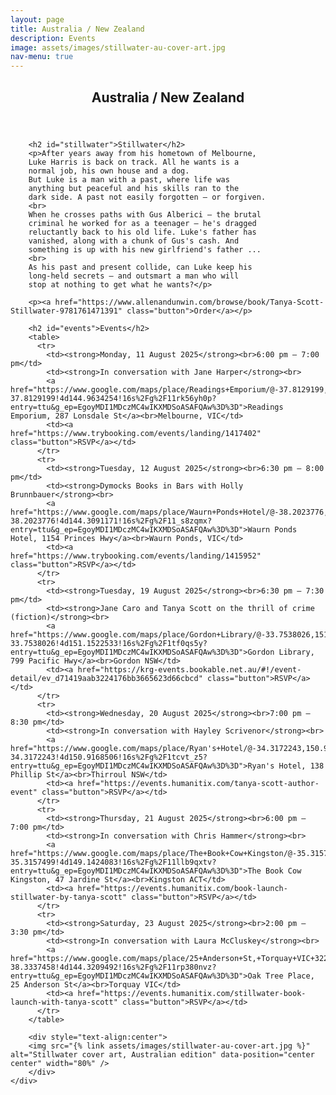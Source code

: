 ```yaml
---
layout: page
title: Australia / New Zealand
description: Events
image: assets/images/stillwater-au-cover-art.jpg
nav-menu: true
---
```


<!-- Main -->
<div id="main" class="alt">

<!-- One -->
<section id="one">
	<div class="inner">
		<header class="major">
			<h1>Australia / New Zealand</h1>
		</header>

		<h2 id="stillwater">Stillwater</h2>
		<p>After years away from his hometown of Melbourne,
		Luke Harris is back on track. All he wants is a
		normal job, his own house and a dog.
		But Luke is a man with a past, where life was
		anything but peaceful and his skills ran to the
		dark side. A past not easily forgotten – or forgiven.
		<br>
		When he crosses paths with Gus Alberici – the brutal
		criminal he worked for as a teenager – he's dragged
		reluctantly back to his old life. Luke's father has
		vanished, along with a chunk of Gus's cash. And
		something is up with his new girlfriend's father ...
		<br>
		As his past and present collide, can Luke keep his
		long-held secrets – and outsmart a man who will
		stop at nothing to get what he wants?</p>

		<p><a href="https://www.allenandunwin.com/browse/book/Tanya-Scott-Stillwater-9781761471391" class="button">Order</a></p>

		<h2 id="events">Events</h2>
		<table>
		  <tr>
		    <td><strong>Monday, 11 August 2025</strong><br>6:00 pm – 7:00 pm</td>
		    <td><strong>In conversation with Jane Harper</strong><br>
			<a href="https://www.google.com/maps/place/Readings+Emporium/@-37.8129199,144.9634254,17z/data=!3m2!4b1!5s0x6ad642ca86d989d7:0x61bc362b979752d0!4m6!3m5!1s0x6ad6433bc618b743:0x4711aba02507a40e!8m2!3d-37.8129199!4d144.9634254!16s%2Fg%2F11rk56yh0p?entry=ttu&g_ep=EgoyMDI1MDczMC4wIKXMDSoASAFQAw%3D%3D">Readings Emporium, 287 Lonsdale St</a><br>Melbourne, VIC</td>
		    <td><a href="https://www.trybooking.com/events/landing/1417402" class="button">RSVP</a></td>
		  </tr>
		  <tr>
		    <td><strong>Tuesday, 12 August 2025</strong><br>6:30 pm – 8:00 pm</td>
		    <td><strong>Dymocks Books in Bars with Holly Brunnbauer</strong><br>
			<a href="https://www.google.com/maps/place/Waurn+Ponds+Hotel/@-38.2023776,144.3065422,17z/data=!4m9!3m8!1s0x6ad46d4038d042c1:0xe0cd26d48466e9dc!5m2!4m1!1i2!8m2!3d-38.2023776!4d144.3091171!16s%2Fg%2F11_s8zqmx?entry=ttu&g_ep=EgoyMDI1MDczMC4wIKXMDSoASAFQAw%3D%3D">Waurn Ponds Hotel, 1154 Princes Hwy</a><br>Waurn Ponds, VIC</td>
		    <td><a href="https://www.trybooking.com/events/landing/1415952" class="button">RSVP</a></td>
		  </tr>
		  <tr>
		    <td><strong>Tuesday, 19 August 2025</strong><br>6:30 pm – 7:30 pm</td>
		    <td><strong>Jane Caro and Tanya Scott on the thrill of crime (fiction)</strong><br>
			<a href="https://www.google.com/maps/place/Gordon+Library/@-33.7538026,151.1496784,17z/data=!3m1!4b1!4m6!3m5!1s0x6b12a88879f185e7:0x73642ebc8fdbb619!8m2!3d-33.7538026!4d151.1522533!16s%2Fg%2F1tf0qs5y?entry=ttu&g_ep=EgoyMDI1MDczMC4wIKXMDSoASAFQAw%3D%3D">Gordon Library, 799 Pacific Hwy</a><br>Gordon NSW</td>
		    <td><a href="https://krg-events.bookable.net.au/#!/event-detail/ev_d71419aab3224176bb3665623d66cbcd" class="button">RSVP</a></td>
		  </tr>
		  <tr>
		    <td><strong>Wednesday, 20 August 2025</strong><br>7:00 pm – 8:30 pm</td>
		    <td><strong>In conversation with Hayley Scrivenor</strong><br>
			<a href="https://www.google.com/maps/place/Ryan's+Hotel/@-34.3172243,150.9142757,17z/data=!4m9!3m8!1s0x6b131fcf1b68dc23:0xbd492a08a5cfb0db!5m2!4m1!1i2!8m2!3d-34.3172243!4d150.9168506!16s%2Fg%2F1tcvt_z5?entry=ttu&g_ep=EgoyMDI1MDczMC4wIKXMDSoASAFQAw%3D%3D">Ryan's Hotel, 138 Phillip St</a><br>Thirroul NSW</td>
		    <td><a href="https://events.humanitix.com/tanya-scott-author-event" class="button">RSVP</a></td>
		  </tr>
		  <tr>
		    <td><strong>Thursday, 21 August 2025</strong><br>6:00 pm – 7:00 pm</td>
		    <td><strong>In conversation with Chris Hammer</strong><br>
			<a href="https://www.google.com/maps/place/The+Book+Cow+Kingston/@-35.3157499,149.1398334,17z/data=!3m1!4b1!4m6!3m5!1s0x6b164d617424cd77:0x53eb9b0b44214247!8m2!3d-35.3157499!4d149.1424083!16s%2Fg%2F11llb9qxtv?entry=ttu&g_ep=EgoyMDI1MDczMC4wIKXMDSoASAFQAw%3D%3D">The Book Cow Kingston, 47 Jardine St</a><br>Kingston ACT</td>
		    <td><a href="https://events.humanitix.com/book-launch-stillwater-by-tanya-scott" class="button">RSVP</a></td>
		  </tr>
		  <tr>
		    <td><strong>Saturday, 23 August 2025</strong><br>2:00 pm – 3:30 pm</td>
		    <td><strong>In conversation with Laura McCluskey</strong><br>
			<a href="https://www.google.com/maps/place/25+Anderson+St,+Torquay+VIC+3228/@-38.3337458,144.3183743,17z/data=!3m1!4b1!4m6!3m5!1s0x6ad46f14c8f6acbb:0x9436d8f340ff8ef5!8m2!3d-38.3337458!4d144.3209492!16s%2Fg%2F11rp380nvz?entry=ttu&g_ep=EgoyMDI1MDczMC4wIKXMDSoASAFQAw%3D%3D">Oak Tree Place, 25 Anderson St</a><br>Torquay VIC</td>
		    <td><a href="https://events.humanitix.com/stillwater-book-launch-with-tanya-scott" class="button">RSVP</a></td>
		  </tr>
		</table>

		<div style="text-align:center">
		<img src="{% link assets/images/stillwater-au-cover-art.jpg %}" alt="Stillwater cover art, Australian edition" data-position="center center" width="80%" />
		</div>
	</div>
</section>

</div>

